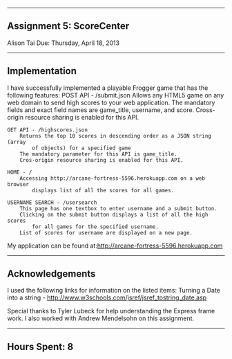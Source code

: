 ------------------------------
Assignment 5: ScoreCenter
------------------------------
Alison Tai
Due: Thursday, April 18, 2013

------------------------------
Implementation
------------------------------
I have successfully implemented a playable Frogger game that has the following 
features:
	POST API - /submit.json
		Allows any HTML5 game on any web domain to send high scores to your 
			web application. 
		The mandatory fields and exact field names are game_title, username, 
			and score. 
		Cross-origin resource sharing is enabled for this API.

	GET API - /highscores.json
		Returns the top 10 scores in descending order as a JSON string (array
			of objects) for a specified game 
		The mandatory parameter for this API is game_title. 
		Cros-origin resource sharing is enabled for this API.
	
	HOME - /
		Accessing http://arcane-fortress-5596.herokuapp.com on a web browser
			displays list of all the scores for all games.
		
	USERNAME SEARCH - /usersearch
		This page has one textbox to enter username and a submit button. 
		Clicking on the submit button displays a list of all the high scores
			for all games for the specified username.
		List of scores for username are displayed on a new page.

My application can be found at:http://arcane-fortress-5596.herokuapp.com

------------------------------
Acknowledgements
------------------------------
I used the following links for information on the listed items:
	Turning a Date into a string - http://www.w3schools.com/jsref/jsref_tostring_date.asp

Special thanks to Tyler Lubeck for help understanding the Express frame work. 
I also worked with Andrew Mendelsohn on this assignment.

------------------------------
Hours Spent: 8
------------------------------